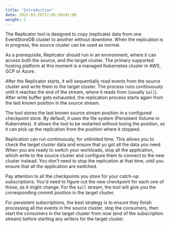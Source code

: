 ```yaml
---
title: "Introduction"
date: 2021-03-26T17:05:58+01:00
weight: 1
---
```


The Replicator tool is designed to copy (replicate) data from one EventStoreDB cluster to another without downtime. When the replication is in progress, the source cluster can be used as normal.

As a prerequisite, Replicator should run in an environment, where it can access both the source, and the target cluster. The primary supported hosting platform at this moment is a managed Kubernetes cluster in AWS, GCP or Azure.

After the Replicator starts, it will sequentially read events from the source cluster and write them to the target cluster. The process runs continuously until it reaches the end of the stream, where it reads from (usually `$all`). After write buffer gets exhausted, the replication process starts again from the last known position in the source stream.

The tool stores the last known source stream position in a configured checkpoint store. By default, it uses the file system (Persistent Volume in Kubernetes). It allows the tool to be restarted without losing the position, so it can pick up the replication from the position where it stopped.

Replication can run continuously, for unlimited time. This allows you to check the target cluster data and ensure that yu got all the data you need. When you are ready to switch your workloads, stop all the application, which write to the source cluster and configure them to connect to the new cluster instead. You don't need to stop the replication at that time, until you ensure that all the application are switched.

Pay attention to all the checkpoints you store for your catch-up subscriptions. You'd need to figure out the new checkpoint for each one of those, as it might change. For the `$all` stream, the tool will give you the corresponding commit position in the target cluster.

For persistent subscriptions, the best strategy is to ensure they finish processing all the events in the source cluster, stop the consumers, then start the consumers in the target cluster from _now_ (end of the subscription stream) before starting any writers for the target cluster.
